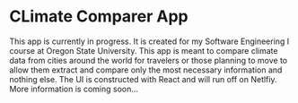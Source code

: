 # CLimate Comparer App
This app is currently in progress. It is created for my Software Engineering I course at Oregon State University. This app is meant to compare climate data from cities around the world for travelers or those planning to move to allow them extract and compare only the most necessary information and nothing else. The UI is constructed with React and will run off on Netlfiy. More information is coming soon...